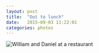 ```yaml
---
layout: post
title:  "Out to lunch"
date:   2015-09-03 11:22:01
categories: photos
---
```


![William and Daniel at a restaurant](
http://files.heath.cc.s3-website-ap-southeast-2.amazonaws.com/sY7t92iuR92fv-a6E2M89dbqvHEoVeZYGnq3HyUAo4s=
"title"
)
